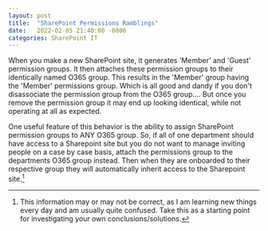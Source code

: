 ```yaml
---
layout: post
title:  "SharePoint Permissions Ramblings"
date:   2022-02-05 21:40:00 -0800
categories: SharePoint IT
---
```

When you make a new SharePoint site, it generates 'Member' and 'Guest' permission groups. It then attaches these permission groups to their identically named O365 group. This results in the 'Member' group having the 'Member' permissions group. Which is all good and dandy if you don't disassociate the permission group from the O365 group.... But once you remove the permission group it may end up looking identical, while not operating at all as expected.

One useful feature of this behavior is the ability to assign SharePoint permission groups to ANY O365 group. So, if all of one department should have access to a Sharepoint site but you do not want to manage inviting people on a case by case basis, attach the permissions group to the departments O365 group instead. Then when they are onboarded to their respective group they will automatically inherit access to the Sharepoint site.[^1]





[^1]:This information may or may not be correct, as I am learning new things every day and am usually quite confused. Take this as a starting point for investigating your own conclusions/solutions.